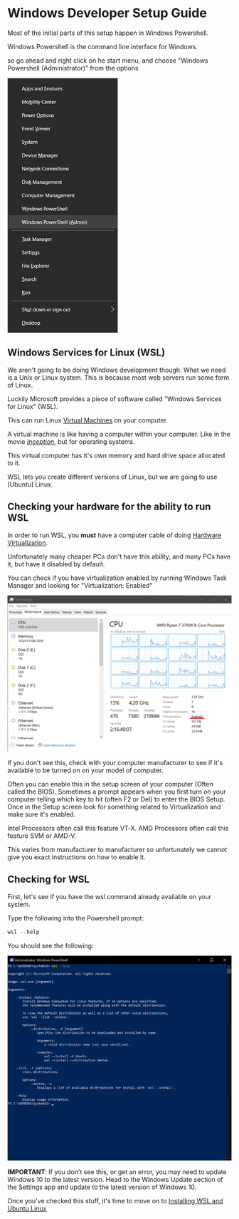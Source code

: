 # Windows Developer Setup Guide

Most of the initial parts of this setup happen in Windows Powershell.

Windows Powershell is the command line interface for Windows.

so go ahead and right click on he start menu, and choose "Windows Powershell (Administrator)" from the options

![Start Menu Right Click Menu](images/Start-Menu-Right-Click.png)

## Windows Services for Linux (WSL)

We aren't going to be doing Windows development though. What we need is a Unix
or Linux system. This is because most web servers run some form of Linux.

Luckily Microsoft provides a piece of software called "Windows Services for Linux" (WSL).

This can run Linux [Virtual Machines] on your computer.

A virtual machine is like having a computer within your computer.  Like in the movie
*[Inception]*, but for operating systems.

This virtual computer has it's own memory and hard drive space allocated to it.

WSL lets you create different versions of Linux, but we are going to use [Ubuntu] Linux.

## Checking your hardware for the ability to run WSL

In order to run WSL, you **must** have a computer cable of doing [Hardware Virtualization].

Unfortunately many cheaper PCs don't have this ability, and many PCs have it, but have it disabled by default.

You can check if you have virtualization enabled by running Windows Task Manager and looking for "Virtualization: Enabled"

![task manager](images/task-manager-virtualization-enabled.png)

If you don't see this, check with your computer manufacturer to see if it's available to be turned on on your model of computer.

Often you can enable this in the setup screen of your computer (Often called the BIOS). Sometimes a prompt appears when you first turn on your computer telling which key to hit (often F2 or Del) to enter the BIOS Setup.  Once in the Setup screen look for something related to Virtualization and make sure it's enabled.

Intel Processors often call this feature VT-X.
AMD Processors often call this feature SVM or AMD-V.

This varies from manufacturer to manufacturer so unfortunately we cannot give you exact instructions on how to enable it.

## Checking for WSL

First, let's see if you have the wsl command already available on your system.

Type the following into the Powershell prompt:

```powershell
wsl --help
```

You should see the following:

![wsl help](images/wsl-help.png)

**IMPORTANT**: If you don't see this, or get an error, you may need to update Windows 10 to the
latest version.  Head to the Windows Update section of the Settings app and
update to the latest version of Windows 10.

Once you've checked this stuff, it's time to move on to [Installing WSL and Ubuntu Linux]

[Installing WSL and Ubuntu Linux]:wsl-ubuntu-setup.md
[Virtual Machines]:https://en.wikipedia.org/wiki/Virtual_machine
[Inception]:https://www.imdb.com/title/tt1375666/
[Hardware Virtualization]:https://en.wikipedia.org/wiki/Hardware_virtualization
